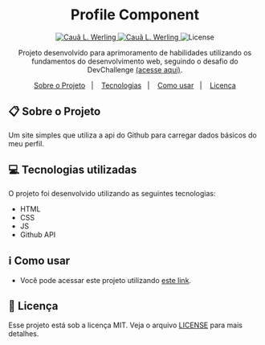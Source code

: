 <h1 align="center">Profile Component</h1>

<p align="center">	
  <a href="https://www.linkedin.com/in/cau%C3%A3-loewen-werling-a564801b7/">
    <img alt="Cauã L. Werling" src="https://img.shields.io/badge/-Cau%C3%A3L.Werling-FFE162?style=flat&logo=Linkedin&logoColor=black" />
  </a>

  <a href="mailto:caualoewen1@gmail.com">
    <img alt="Cauã L. Werling" src="https://img.shields.io/badge/-caualoewen1@gmail.com-FFE162?style=flat-square&logo=Gmail&logoColor=black" />
  </a>

  <img alt="License" src="https://img.shields.io/badge/license-MIT-FFE162">
</p>

<div align="center">
   Projeto desenvolvido para aprimoramento de habilidades utilizando os fundamentos do desenvolvimento web, seguindo o desafio do DevChallenge <a href="https://www.devchallenge.com.br/challenges/5f0b4acaa5fec43156149044/details">(acesse aqui)</a>.
</div>

<p align="center">
  <a href="#clipboard-sobre-o-projeto">Sobre o Projeto</a>&nbsp;&nbsp;&nbsp;|&nbsp;&nbsp;&nbsp;
  <a href="#computer-tecnologias-utilizadas">Tecnologias</a>&nbsp;&nbsp;&nbsp;|&nbsp;&nbsp;&nbsp;
  <a href="#information_source-como-usar">Como usar</a>&nbsp;&nbsp;&nbsp;|&nbsp;&nbsp;&nbsp;
  <a href="#closed-book-licença">Licença</a>
</p>

## :clipboard: Sobre o Projeto

Um site simples que utiliza a api do Github para carregar dados básicos do meu perfil.

## :computer: Tecnologias utilizadas

O projeto foi desenvolvido utilizando as seguintes tecnologias:

- HTML
- CSS
- JS
- Github API

## :information_source: Como usar

- Você pode acessar este projeto utilizando <a href="https://profile-component-caualw.vercel.app/">este link</a>.

## :closed_book: Licença

Esse projeto está sob a licença MIT. Veja o arquivo [LICENSE](https://github.com/CauaLW/profile-component/blob/master/LICENSE) para mais detalhes.
